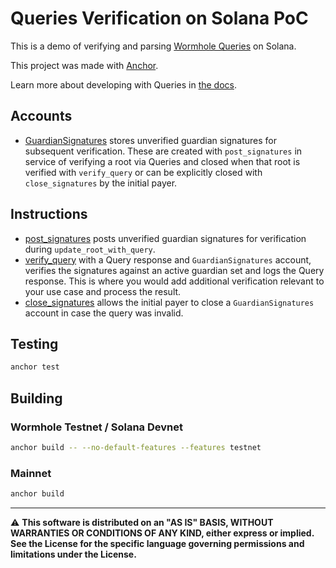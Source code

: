 # Queries Verification on Solana PoC

This is a demo of verifying and parsing [Wormhole Queries](https://wormhole.com/queries/) on Solana.

This project was made with [Anchor](https://www.anchor-lang.com/).

Learn more about developing with Queries in [the docs](https://docs.wormhole.com/wormhole/queries/getting-started).

## Accounts

- [GuardianSignatures](programs/solana-world-id-program/src/state/guardian_signatures.rs) stores unverified guardian signatures for subsequent verification. These are created with `post_signatures` in service of verifying a root via Queries and closed when that root is verified with `verify_query` or can be explicitly closed with `close_signatures` by the initial payer.

## Instructions

- [post_signatures](programs/example-queries-solana-verify/src/instructions/post_signatures.rs) posts unverified guardian signatures for verification during `update_root_with_query`.
- [verify_query](programs/example-queries-solana-verify/src/instructions/verify_query.rs) with a Query response and `GuardianSignatures` account, verifies the signatures against an active guardian set and logs the Query response. This is where you would add additional verification relevant to your use case and process the result.
- [close_signatures](programs/example-queries-solana-verify/src/instructions/close_signatures.rs) allows the initial payer to close a `GuardianSignatures` account in case the query was invalid.

## Testing

```bash
anchor test
```

## Building

### Wormhole Testnet / Solana Devnet

```bash
anchor build -- --no-default-features --features testnet
```

### Mainnet

```bash
anchor build
```

---

⚠ **This software is distributed on an "AS IS" BASIS, WITHOUT WARRANTIES OR CONDITIONS OF ANY KIND, either express or
implied. See the License for the specific language governing permissions and limitations under the License.**
